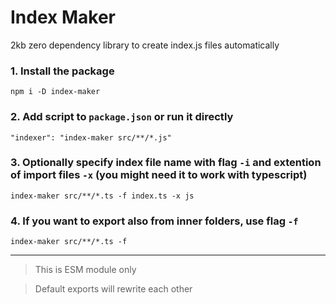 # Index Maker
2kb zero dependency library to create index.js files automatically

### 1. Install the package

```npm i -D index-maker```

### 2. Add script to `package.json` or run it directly

```"indexer": "index-maker src/**/*.js"```

### 3. Optionally specify index file name with flag `-i` and extention of import files `-x` (you might need it to work with typescript)

```index-maker src/**/*.ts -f index.ts -x js```

### 4. If you want to export also from inner folders, use flag `-f`

```index-maker src/**/*.ts -f```

---

> This is ESM module only

> Default exports will rewrite each other